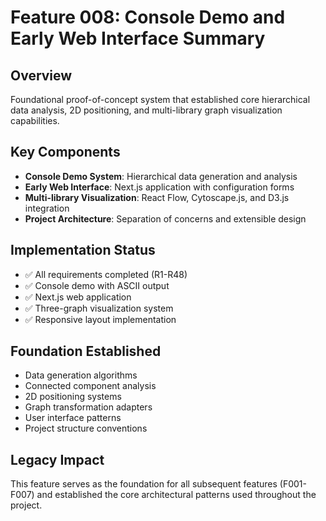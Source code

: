 # Feature 008: Console Demo and Early Web Interface Summary

## Overview
Foundational proof-of-concept system that established core hierarchical data analysis, 2D positioning, and multi-library graph visualization capabilities.

## Key Components
- **Console Demo System**: Hierarchical data generation and analysis
- **Early Web Interface**: Next.js application with configuration forms
- **Multi-library Visualization**: React Flow, Cytoscape.js, and D3.js integration
- **Project Architecture**: Separation of concerns and extensible design

## Implementation Status
- ✅ All requirements completed (R1-R48)
- ✅ Console demo with ASCII output
- ✅ Next.js web application
- ✅ Three-graph visualization system
- ✅ Responsive layout implementation

## Foundation Established
- Data generation algorithms
- Connected component analysis
- 2D positioning systems
- Graph transformation adapters
- User interface patterns
- Project structure conventions

## Legacy Impact
This feature serves as the foundation for all subsequent features (F001-F007) and established the core architectural patterns used throughout the project.